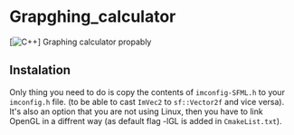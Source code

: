 # Grapghing_calculator
[![C++](https://img.shields.io/badge/C++-Solutions-blue.svg?style=flat&logo=c%2B%2B)]
Graphing calculator propably

## Instalation
Only thing you need to do is copy the contents of ```imconfig-SFML.h``` to your ```imconfig.h``` file. (to be able to cast ```ImVec2``` to ```sf::Vector2f``` and vice versa). It's also an option that you are not using Linux, then you have to link OpenGL in a diffrent way (as default flag -lGL is added in ```CmakeList.txt```). 
